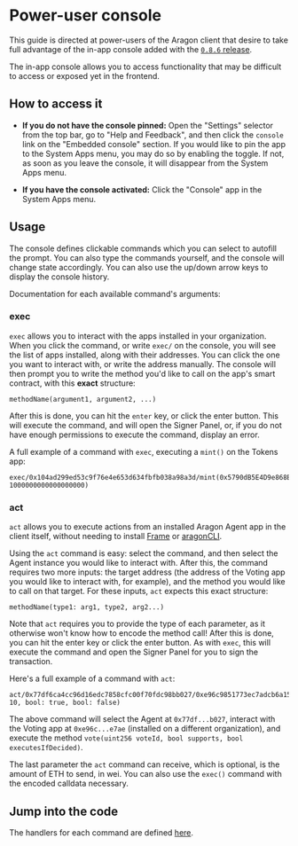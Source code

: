 # Power-user console

This guide is directed at power-users of the Aragon client that desire to take full advantage of the in-app console added with the [`0.8.6` release](https://twitter.com/AragonOneTeam/status/1208841798069694464).

The in-app console allows you to access functionality that may be difficult to access or exposed yet in the frontend.

## How to access it

- **If you do not have the console pinned:** Open the "Settings" selector from the top bar, go to "Help and Feedback", and then click the `console` link on the "Embedded console" section. If you would like to pin the app to the System Apps menu, you may do so by enabling the toggle. If not, as soon as you leave the console, it will disappear from the System Apps menu.

- **If you have the console activated:** Click the "Console" app in the System Apps menu.

## Usage

The console defines clickable commands which you can select to autofill the prompt. You can also type the commands yourself, and the console will change state accordingly. You can also use the up/down arrow keys to display the console history.

Documentation for each available command's arguments:

### exec

`exec` allows you to interact with the apps installed in your organization. When you click the command, or write `exec/` on the console, you will see the list of apps installed, along with their addresses. You can click the one you want to interact with, or write the address manually. The console will then prompt you to write the method you'd like to call on the app's smart contract, with this **exact** structure:

```
methodName(argument1, argument2, ...)
```

After this is done, you can hit the `enter` key, or click the enter button. This will execute the command, and will open the Signer Panel, or, if you do not have enough permissions to execute the command, display an error.

A full example of a command with `exec`, executing a `mint()` on the Tokens app:

```
exec/0x104ad299ed53c9f76e4e653d634fbfb038a98a3d/mint(0x5790dB5E4D9e868BB86F5280926b9838758234DD, 1000000000000000000)
```

### act

`act` allows you to execute actions from an installed Aragon Agent app in the client itself, without needing to install [Frame](http://frame.sh/) or [aragonCLI](https://hack.aragon.org/docs/cli-intro.html).

Using the `act` command is easy: select the command, and then select the Agent instance you would like to interact with. After this, the command requires two more inputs: the target address (the address of the Voting app you would like to interact with, for example), and the method you would like to call on that target. For these inputs, `act` expects this exact structure:

```
methodName(type1: arg1, type2, arg2...)
```
Note that `act` requires you to provide the type of each parameter, as it otherwise won't know how to encode the method call! After this is done, you can hit the enter key or click the enter button. As with `exec`, this will execute the command and open the Signer Panel for you to sign the transaction.

Here's a full example of a command with `act`:

```
act/0x77df6ca4cc96d16edc7858cfc00f70fdc98bb027/0xe96c9851773ec7adcb6a155c7d4acf19a4ede7ae/vote(uint256: 10, bool: true, bool: false)
```

The above command will select the Agent at `0x77df...b027`, interact with the Voting app at `0xe96c...e7ae` (installed on a different organization), and execute the method `vote(uint256 voteId, bool supports, bool executesIfDecided)`.
 
The last parameter the `act` command can receive, which is optional, is the amount of ETH to send, in wei. You can also use the `exec()` command with the encoded calldata necessary.

## Jump into the code

The handlers for each command are defined [here](https://github.com/aragon/aragon/tree/master/src/apps/Console/handlers).
